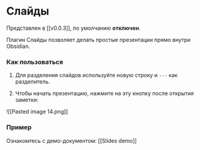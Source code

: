 # Слайды

Представлен в [[v0.0.3]], по умолчанию **отключен**.

Плагин Слайды позволяет делать простые презентации прямо внутри Obsidian.

### Как пользоваться

1. Для разделения слайдов используйте новую строку и `---` как разделитель.

2. Чтобы начать презентацию, нажмите на эту кнопку после открытия заметки:

![[Pasted image 14.png]]

### Пример

Ознакомтесь с демо-документом: [[Slides demo]]
